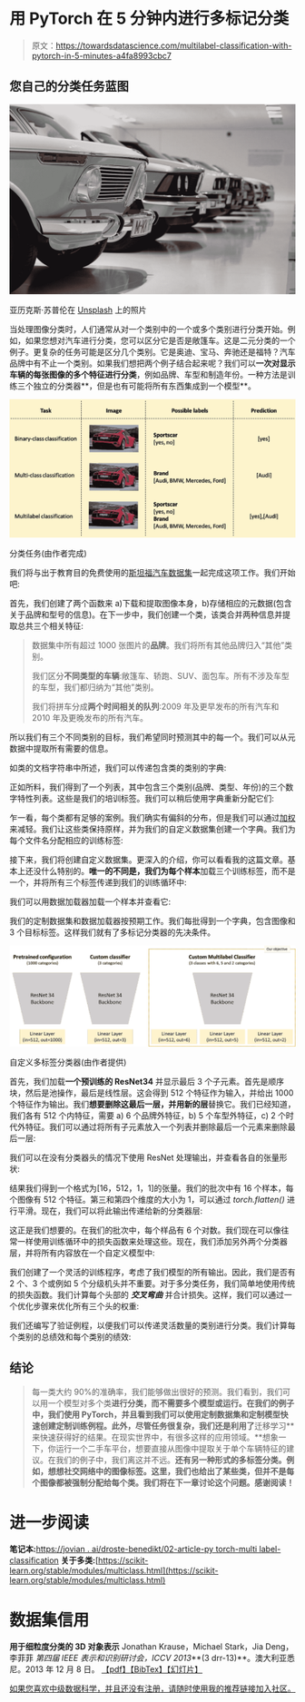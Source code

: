 # 用 PyTorch 在 5 分钟内进行多标记分类

> 原文：<https://towardsdatascience.com/multilabel-classification-with-pytorch-in-5-minutes-a4fa8993cbc7>

## 您自己的分类任务蓝图

![](img/de9e11f0e38c4924ae250090b363f8b9.png)

亚历克斯·苏普伦在 [Unsplash](https://unsplash.com/s/photos/cars?utm_source=unsplash&utm_medium=referral&utm_content=creditCopyText) 上的照片

当处理图像分类时，人们通常从对一个类别中的一个或多个类别进行分类开始。例如，如果您想对汽车进行分类，您可以区分它是否是敞篷车。这是二元分类的一个例子。更复杂的任务可能是区分几个类别。它是奥迪、宝马、奔驰还是福特？汽车品牌中有不止一个类别。如果我们想把两个例子结合起来呢？我们可以**一次对显示车辆的每张图像的多个特征进行分类**，例如品牌、车型和制造年份。一种方法是训练三个独立的分类器**，但是也有可能将所有东西集成到一个模型**。

![](img/64e4212e0c932325097f89f399370317.png)

分类任务(由作者完成)

我们将与出于教育目的免费使用的[斯坦福汽车数据集](https://ai.stanford.edu/~jkrause/cars/car_dataset.html)一起完成这项工作。我们开始吧:

首先，我们创建了两个函数来 a)下载和提取图像本身，b)存储相应的元数据(包含关于品牌和型号的信息)。在下一步中，我们创建一个类，该类合并两种信息并提取总共三个相关特征:

> 数据集中所有超过 1000 张图片的**品牌**。我们将所有其他品牌归入“其他”类别。
> 
> 我们区分**不同类型的车辆**:敞篷车、轿跑、SUV、面包车。所有不涉及车型的车型，我们都归纳为“其他”类别。
> 
> 我们将拼车分成**两个时间相关的队列**:2009 年及更早发布的所有汽车和 2010 年及更晚发布的所有汽车。

所以我们有三个不同类别的目标，我们希望同时预测其中的每一个。我们可以从元数据中提取所有需要的信息。

如类的文档字符串中所述，我们可以传递包含类的类别的字典:

正如所料，我们得到了一个列表，其中包含三个类别(品牌、类型、年份)的三个数字特性列表。这些是我们的培训标签。我们可以稍后使用字典重新分配它们:

乍一看，每个类都有足够的案例。我们确实有偏斜的分布，但是我们可以通过[加权](https://discuss.pytorch.org/t/passing-the-weights-to-crossentropyloss-correctly/14731/10)来减轻。我们让这些类保持原样，并为我们的自定义数据集创建一个字典。我们为每个文件名分配相应的训练标签:

接下来，我们将创建自定义数据集。更深入的介绍，你可以看看我的这篇文章。基本上还没什么特别的。**唯一的不同是，我们为每个样本**加载三个训练标签，而不是一个，并将所有三个标签传递到我们的训练循环中:

我们可以用数据加载器加载一个样本并查看它:

我们的定制数据集和数据加载器按预期工作。我们每批得到一个字典，包含图像和 3 个目标标签。这样我们就有了多标记分类器的先决条件。

![](img/2a3f0ff96d599768f849cd7eb2d57b77.png)

自定义多标签分类器(由作者提供)

首先，我们加载**一个预训练的 ResNet34** 并显示最后 3 个子元素。首先是顺序块，然后是池操作，最后是线性层。这会得到 512 个特征作为输入，并给出 1000 个特征作为输出。我们**想要删除这最后一层，并用新的层**替换它。我们已经知道，我们各有 512 个内特征，需要 a) 6 个品牌外特征，b) 5 个车型外特征，c) 2 个时代外特征。我们可以通过将所有子元素放入一个列表并删除最后一个元素来删除最后一层:

我们可以在没有分类器头的情况下使用 ResNet 处理输出，并查看各自的张量形状:

结果我们得到一个格式为[16，512，1，1]的张量。我们的批次中有 16 个样本，每个图像有 512 个特征。第三和第四个维度的大小为 1，可以通过 *torch.flatten()* 进行平滑。现在，我们可以将此输出传递给新的分类器层:

这正是我们想要的。在我们的批次中，每个样品有 6 个对数。我们现在可以像往常一样使用训练循环中的损失函数来处理这些。现在，我们添加另外两个分类器层，并将所有内容放在一个自定义模型中:

我们创建了一个灵活的训练程序，考虑了我们模型的所有输出。因此，我们是否有 2 个、3 个或例如 5 个分级机头并不重要。对于多分类任务，我们简单地使用传统的损失函数。我们计算每个头部的 ***交叉弯曲*** 并合计损失。这样，我们可以通过一个优化步骤来优化所有三个头的权重:

我们还编写了验证例程，以便我们可以传递灵活数量的类别进行分类。我们计算每个类别的总绩效和每个类别的绩效:

## 结论

> 每一类大约 90%的准确率，我们能够做出很好的预测。我们看到，我们可以用一个模型对多个类**进行分类，而不需要多个模型或运行。在我们的例子中，我们使用 PyTorch，并且看到我们可以使用定制数据集和定制模型快速创建定制训练例程。此外，尽管任务很复杂，我们还是利用了**迁移学习**来快速获得好的结果。在现实世界中，有很多这样的应用领域。**想象一下，你运行一个二手车平台，想要直接从图像中提取关于单个车辆特征的建议。在我们的例子中，我们离这并不远。**还有另一种形式的多标签分类。例如，想想社交网络中的图像标签。这里，我们也给出了某些类，但并不是每个图像都被强制分配给每个类。我们将在下一章讨论这个问题。感谢阅读！**

# 进一步阅读

**笔记本:**[https://jovian . ai/droste-benedikt/02-article-py torch-multi label-classification](https://jovian.ai/droste-benedikt/02-article-pytorch-multilabel-classification)
**关于多类:**[https://scikit-learn.org/stable/modules/multiclass.html](https://scikit-learn.org/stable/modules/multiclass.html)

# 数据集信用

**用于细粒度分类的 3D 对象表示**
Jonathan Krause，Michael Stark，Jia Deng，李菲菲
*第四届 IEEE 表示和识别研讨会，ICCV 2013***(3 drr-13)**。澳大利亚悉尼。2013 年 12 月 8 日。
[【pdf】](https://ai.stanford.edu/~jkrause/papers/3drr13.pdf)[【BibTex】](https://ai.stanford.edu/~jkrause/papers/3drr13.bib)[【幻灯片】](https://ai.stanford.edu/~jkrause/papers/3drr_talk.pdf)

[](https://ai.stanford.edu/~jkrause/cars/car_dataset.html)  

[如果您喜欢中级数据科学，并且还没有注册，请随时使用我的推荐链接加入社区。](https://medium.com/@droste.benedikt/membership)